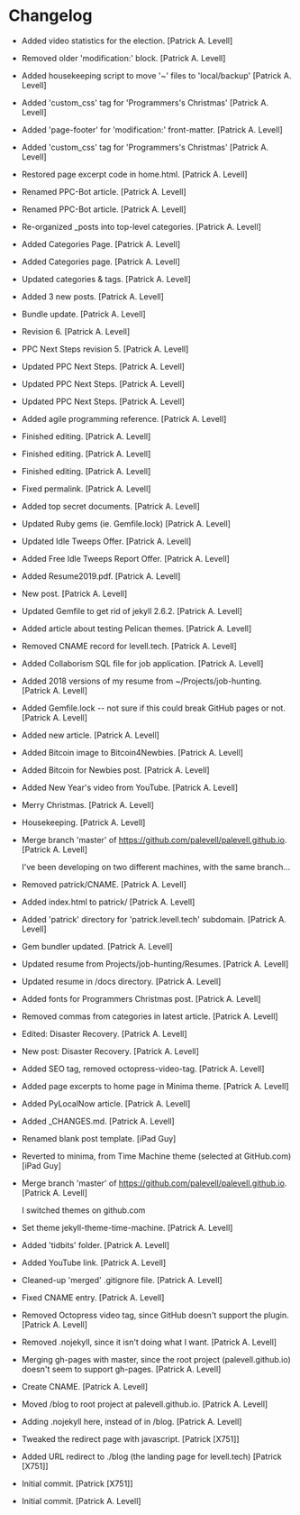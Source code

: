 Changelog
=========

- Added video statistics for the election. [Patrick A. Levell]
- Removed older 'modification:' block. [Patrick A. Levell]
- Added housekeeping script to move '*~*' files to 'local/backup'
  [Patrick A. Levell]
- Added 'custom_css' tag for 'Programmers's Christmas' [Patrick A.
  Levell]
- Added 'page-footer' for 'modification:' front-matter. [Patrick A.
  Levell]
- Added 'custom_css' tag for 'Programmers's Christmas' [Patrick A.
  Levell]
- Restored page excerpt code in home.html. [Patrick A. Levell]
- Renamed PPC-Bot article. [Patrick A. Levell]
- Renamed PPC-Bot article. [Patrick A. Levell]
- Re-organized _posts into top-level categories. [Patrick A. Levell]
- Added Categories Page. [Patrick A. Levell]
- Added Categories page. [Patrick A. Levell]
- Updated categories & tags. [Patrick A. Levell]
- Added 3 new posts. [Patrick A. Levell]
- Bundle update. [Patrick A. Levell]
- Revision 6. [Patrick A. Levell]
- PPC Next Steps revision 5. [Patrick A. Levell]
- Updated PPC Next Steps. [Patrick A. Levell]
- Updated PPC Next Steps. [Patrick A. Levell]
- Updated PPC Next Steps. [Patrick A. Levell]
- Added agile programming reference. [Patrick A. Levell]
- Finished editing. [Patrick A. Levell]
- Finished editing. [Patrick A. Levell]
- Finished editing. [Patrick A. Levell]
- Fixed permalink. [Patrick A. Levell]
- Added top secret documents. [Patrick A. Levell]
- Updated Ruby gems (ie. Gemfile.lock) [Patrick A. Levell]
- Updated Idle Tweeps Offer. [Patrick A. Levell]
- Added Free Idle Tweeps Report Offer. [Patrick A. Levell]
- Added Resume2019.pdf. [Patrick A. Levell]
- New post. [Patrick A. Levell]
- Updated Gemfile to get rid of jekyll 2.6.2. [Patrick A. Levell]
- Added article about testing Pelican themes. [Patrick A. Levell]
- Removed CNAME record for levell.tech. [Patrick A. Levell]
- Added Collaborism SQL file for job application. [Patrick A. Levell]
- Added 2018 versions of my resume from ~/Projects/job-hunting. [Patrick
  A. Levell]
- Added Gemfile.lock -- not sure if this could break GitHub pages or
  not. [Patrick A. Levell]
- Added new article. [Patrick A. Levell]
- Added Bitcoin image to Bitcoin4Newbies. [Patrick A. Levell]
- Added Bitcoin for Newbies post. [Patrick A. Levell]
- Added New Year's video from YouTube. [Patrick A. Levell]
- Merry Christmas. [Patrick A. Levell]
- Housekeeping. [Patrick A. Levell]
- Merge branch 'master' of
  https://github.com/palevell/palevell.github.io. [Patrick A. Levell]

  I've been developing on two different machines, with the same branch...
- Removed patrick/CNAME. [Patrick A. Levell]
- Added index.html to patrick/ [Patrick A. Levell]
- Added 'patrick' directory for 'patrick.levell.tech' subdomain.
  [Patrick A. Levell]
- Gem bundler updated. [Patrick A. Levell]
- Updated resume from Projects/job-hunting/Resumes. [Patrick A. Levell]
- Updated resume in /docs directory. [Patrick A. Levell]
- Added fonts for Programmers Christmas post. [Patrick A. Levell]
- Removed commas from categories in latest article. [Patrick A. Levell]
- Edited: Disaster Recovery. [Patrick A. Levell]
- New post: Disaster Recovery. [Patrick A. Levell]
- Added SEO tag, removed octopress-video-tag. [Patrick A. Levell]
- Added page excerpts to home page in Minima theme. [Patrick A. Levell]
- Added PyLocalNow article. [Patrick A. Levell]
- Added _CHANGES.md. [Patrick A. Levell]
- Renamed blank post template. [iPad Guy]
- Reverted to minima, from Time Machine theme (selected at GitHub.com)
  [iPad Guy]
- Merge branch 'master' of
  https://github.com/palevell/palevell.github.io. [Patrick A. Levell]

  I switched themes on github.com
- Set theme jekyll-theme-time-machine. [Patrick A. Levell]
- Added 'tidbits' folder. [Patrick A. Levell]
- Added YouTube link. [Patrick A. Levell]
- Cleaned-up 'merged' .gitignore file. [Patrick A. Levell]
- Fixed CNAME entry. [Patrick A. Levell]
- Removed Octopress video tag, since GitHub doesn't support the plugin.
  [Patrick A. Levell]
- Removed .nojekyll, since it isn't doing what I want. [Patrick A.
  Levell]
- Merging gh-pages with master, since the root project
  (palevell.github.io) doesn't seem to support gh-pages. [Patrick A.
  Levell]
- Create CNAME. [Patrick A. Levell]
- Moved /blog to root project at palevell.github.io. [Patrick A. Levell]
- Adding .nojekyll here, instead of in /blog. [Patrick A. Levell]
- Tweaked the redirect page with javascript. [Patrick [X751]]
- Added URL redirect to ./blog (the landing page for levell.tech)
  [Patrick [X751]]
- Initial commit. [Patrick [X751]]
- Initial commit. [Patrick A. Levell]


